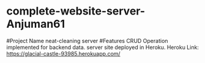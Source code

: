 # complete-website-server-Anjuman61
#Project Name
neat-cleaning server
#Features
CRUD Operation implemented for backend data.
server site deployed in Heroku.
Heroku Link: https://glacial-castle-93985.herokuapp.com/


